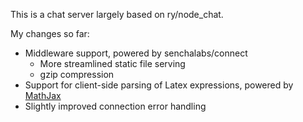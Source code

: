 This is a chat server largely based on ry/node_chat.

My changes so far:
* Middleware support, powered by senchalabs/connect
  * More streamlined static file serving
  * gzip compression
* Support for client-side parsing of Latex expressions, powered by [MathJax](http://www.mathjax.org/)
* Slightly improved connection error handling

